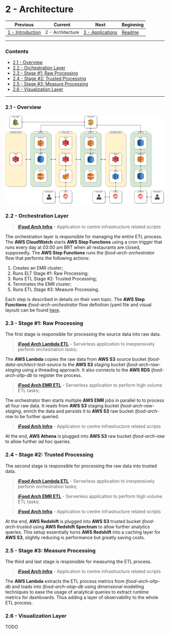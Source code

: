 # 2 - Architecture

| Previous                              | Current          | Next                                  | Beginning              |
| ------------------------------------- | ---------------- | ------------------------------------- | ---------------------- |
| [1 - Introduction](1-Introduction.md) | 2 - Architecture | [3 - Applications](3-Applications.md) | [Readme](../README.md) |

---

### Contents

- [2.1 - Overview](#21---overview)
- [2.2 - Orchestration Layer](#22---orchestration-layer)
- [2.3 - Stage #1: Raw Processing](#23---stage-1-raw-processing)
- [2.4 - Stage #2: Trusted Processing](#24---stage-2-trusted-processing)
- [2.5 - Stage #3: Measure Processing](#25---stage-3-measure-processing)
- [2.6 - Visualization Layer](#26---visualization-layer)

---

### <a></a>2.1 - Overview

![ifood-arch](../media/ifood-arch.png)

### <a></a>2.2 - Orchestration Layer

> **[iFood Arch Infra](https://github.com/andre-marcos-perez/ifood-arch-infra)** - Application to centre infrastructure related scripts

The orchestration layer is responsible for managing the entire ETL process. The **AWS CloudWatch** starts **AWS Step 
Functions** using a cron trigger that runs every day at 03:00 am BRT when all restaurants are closed, supposedly. The 
**AWS Step Functions** runs the *ifood-arch-orchestrator* flow that performs the following actions:

1. Creates an EMR cluster;
2. Runs ELT Stage #1: Raw Processing;
3. Runs ETL Stage #2: Trusted Processing;
4. Terminates the EMR cluster; 
5. Runs ETL Stage #3: Measure Processing.

Each step is described in details on their own topic. The **AWS Step Functions** *ifood-arch-orchestrator* flow definition
(yaml file and visual layout) can be found [here](https://github.com/andre-marcos-perez/ifood-arch-infra/tree/develop/orchestration/aws-step-functions).

### <a></a>2.3 - Stage #1: Raw Processing

The first stage is responsible for processing the source data into raw data.

> **[iFood Arch Lambda ETL](https://github.com/andre-marcos-perez/ifood-arch-lambda-etl)** - Serverless application to inexpensively perform orchestration tasks;

The **AWS Lambda** copies the raw data from **AWS S3** source bucket *ifood-data-architect-test-source* to the **AWS S3** 
staging bucket *ifood-arch-raw-staging* using a threading approach. It also connects to the **AWS RDS** *ifood-arch-oltp-db* 
to register the process. 

> **[iFood Arch EMR ETL](https://github.com/andre-marcos-perez/ifood-arch-emr-etl)** - Serverless application to perform high volume ETL tasks;

The orchestrator then starts multiple **AWS EMR** jobs in parallel to to process all four raw data. It reads from **AWS S3** 
staging bucket *ifood-arch-raw-staging*, enrich the data and persists it to **AWS S3** raw bucket *ifood-arch-raw* to be
further queried.

> **[iFood Arch Infra](https://github.com/andre-marcos-perez/ifood-arch-infra)** - Application to centre infrastructure related scripts

At the end, **AWS Athena** is plugged into **AWS S3** raw bucket *ifood-arch-raw* to allow further *ad hoc* queries.

### <a></a>2.4 - Stage #2: Trusted Processing

The second stage is responsible for processing the raw data into trusted data.

> **[iFood Arch Lambda ETL](https://github.com/andre-marcos-perez/ifood-arch-lambda-etl)** - Serverless application to inexpensively perform orchestration tasks;

> **[iFood Arch EMR ETL](https://github.com/andre-marcos-perez/ifood-arch-emr-etl)** - Serverless application to perform high volume ETL tasks;

> **[iFood Arch Infra](https://github.com/andre-marcos-perez/ifood-arch-infra)** - Application to centre infrastructure related scripts

At the end, **AWS Redshift** is plugged into **AWS S3** trusted bucket *ifood-arch-trusted* using **AWS Redshift Spectrum**
to allow further analytics queries. This setup essentially turns **AWS Redshift** into a caching layer for **AWS S3**, 
slightly reducing is performance but greatly saving costs.

### <a></a>2.5 - Stage #3: Measure Processing

The third and last stage is responsible for measuring the ETL process.

> **[iFood Arch Infra](https://github.com/andre-marcos-perez/ifood-arch-infra)** - Application to centre infrastructure related scripts

The **AWS Lambda** extracts the ETL process metrics from *ifood-arch-oltp-db* and loads into *ifood-arch-olap-db* using
dimensional modelling techniques to ease the usage of analytical queries to extract runtime metrics for dashboards. Thus
adding a layer of observability to the whole ETL process.

### <a></a>2.6 - Visualization Layer

TODO
